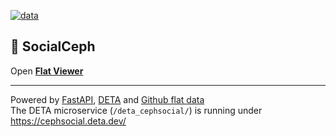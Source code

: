 [![data](https://github.com/horsto/cephsocial/actions/workflows/flat.yml/badge.svg?branch=main)](https://github.com/horsto/cephsocial/actions/workflows/flat.yml)

## :octopus:&nbsp;SocialCeph
Open <b><a href="https://flatgithub.com/horsto/cephsocial" target="_blank">Flat Viewer</a></b>


---

Powered by [FastAPI](https://fastapi.tiangolo.com/), [DETA](https://www.deta.sh/) and [Github flat data](https://octo.github.com/projects/flat-data)<br>
The DETA microservice (`/deta_cephsocial/`) is running under https://cephsocial.deta.dev/ 